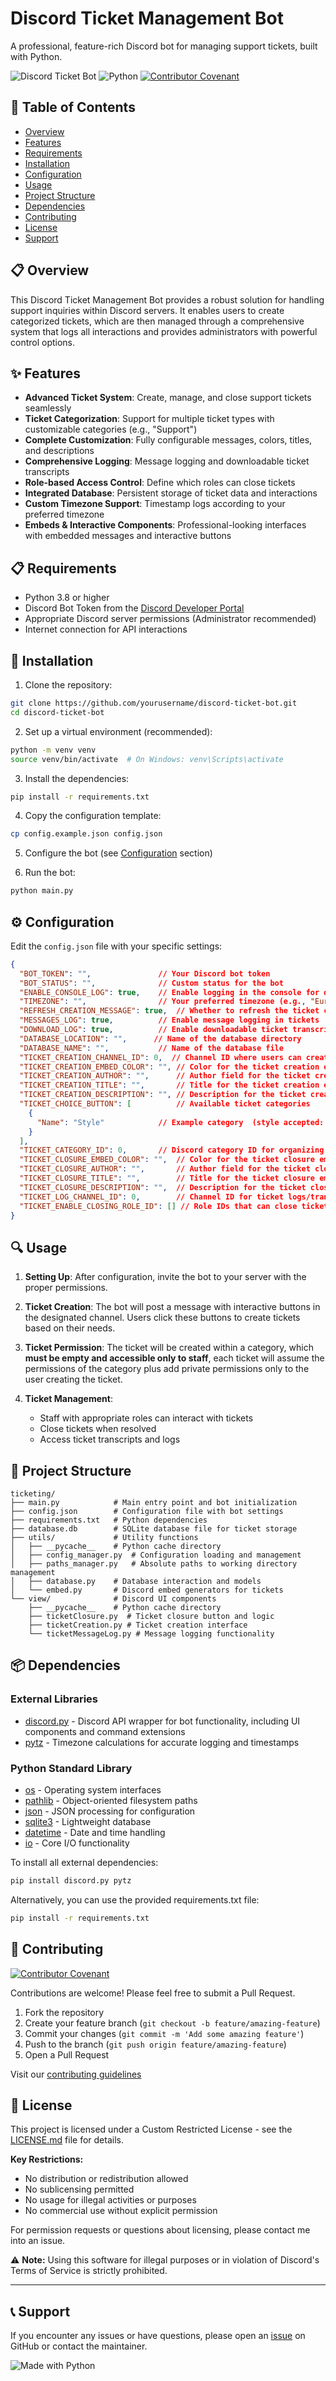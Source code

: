 # Discord Ticket Management Bot

A professional, feature-rich Discord bot for managing support tickets, built with Python.

![Discord Ticket Bot](https://img.shields.io/badge/Discord-Ticket%20Bot-7289DA?style=for-the-badge&logo=discord&logoColor=white)
![Python](https://img.shields.io/badge/Python-3.8+-3776AB?style=for-the-badge&logo=python&logoColor=white)
[![Contributor Covenant](https://img.shields.io/badge/Contributor%20Covenant-2.1-4baaaa.svg)](CODE_OF_CONDUCT.md)

## 📑 Table of Contents

- [Overview](#-overview)
- [Features](#-features)
- [Requirements](#-requirements)
- [Installation](#-installation)
- [Configuration](#%EF%B8%8F-configuration)
- [Usage](#-usage)
- [Project Structure](#-project-structure)
- [Dependencies](#-dependencies)
- [Contributing](#-contributing)
- [License](#-license)
- [Support](#-support)

## 📋 Overview

This Discord Ticket Management Bot provides a robust solution for handling support inquiries within Discord servers. It enables users to create categorized tickets, which are then managed through a comprehensive system that logs all interactions and provides administrators with powerful control options.

## ✨ Features

- **Advanced Ticket System**: Create, manage, and close support tickets seamlessly
- **Ticket Categorization**: Support for multiple ticket types with customizable categories (e.g., "Support")
- **Complete Customization**: Fully configurable messages, colors, titles, and descriptions
- **Comprehensive Logging**: Message logging and downloadable ticket transcripts
- **Role-based Access Control**: Define which roles can close tickets
- **Integrated Database**: Persistent storage of ticket data and interactions
- **Custom Timezone Support**: Timestamp logs according to your preferred timezone
- **Embeds & Interactive Components**: Professional-looking interfaces with embedded messages and interactive buttons

## 📋 Requirements

- Python 3.8 or higher
- Discord Bot Token from the [Discord Developer Portal](https://discord.com/developers/applications)
- Appropriate Discord server permissions (Administrator recommended)
- Internet connection for API interactions

## 🚀 Installation

1. Clone the repository:
```bash
git clone https://github.com/yourusername/discord-ticket-bot.git
cd discord-ticket-bot
```

2. Set up a virtual environment (recommended):
```bash
python -m venv venv
source venv/bin/activate  # On Windows: venv\Scripts\activate
```

3. Install the dependencies:
```bash
pip install -r requirements.txt
```

4. Copy the configuration template:
```bash
cp config.example.json config.json
```

5. Configure the bot (see [Configuration](#configuration) section)

6. Run the bot:
```bash
python main.py
```

## ⚙️ Configuration

Edit the `config.json` file with your specific settings:

```json
{
  "BOT_TOKEN": "",               // Your Discord bot token
  "BOT_STATUS": "",              // Custom status for the bot
  "ENABLE_CONSOLE_LOG": true,    // Enable logging in the console for debugging and informational messages
  "TIMEZONE": "",                // Your preferred timezone (e.g., "Europe/London")
  "REFRESH_CREATION_MESSAGE": true,  // Whether to refresh the ticket creation message on startup
  "MESSAGES_LOG": true,          // Enable message logging in tickets
  "DOWNLOAD_LOG": true,          // Enable downloadable ticket transcripts
  "DATABASE_LOCATION": "",      // Name of the database directory
  "DATABASE_NAME": "",           // Name of the database file
  "TICKET_CREATION_CHANNEL_ID": 0,  // Channel ID where users can create tickets
  "TICKET_CREATION_EMBED_COLOR": "", // Color for the ticket creation embed (HEX) (e.g., 0xffffff)
  "TICKET_CREATION_AUTHOR": "",      // Author field for the ticket creation embed
  "TICKET_CREATION_TITLE": "",       // Title for the ticket creation embed
  "TICKET_CREATION_DESCRIPTION": "", // Description for the ticket creation embed
  "TICKET_CHOICE_BUTTON": [          // Available ticket categories
    {
      "Name": "Style"            // Example category  (style accepted: Primary, Secondary, Success, Danger)
    }
  ],
  "TICKET_CATEGORY_ID": 0,       // Discord category ID for organizing ticket channels
  "TICKET_CLOSURE_EMBED_COLOR": "",  // Color for the ticket closure embed
  "TICKET_CLOSURE_AUTHOR": "",       // Author field for the ticket closure embed
  "TICKET_CLOSURE_TITLE": "",        // Title for the ticket closure embed
  "TICKET_CLOSURE_DESCRIPTION": "",  // Description for the ticket closure embed
  "TICKET_LOG_CHANNEL_ID": 0,        // Channel ID for ticket logs/transcripts
  "TICKET_ENABLE_CLOSING_ROLE_ID": [] // Role IDs that can close tickets (e.g., [1111, 2222])
}
```

## 🔍 Usage

1. **Setting Up**: After configuration, invite the bot to your server with the proper permissions.

2. **Ticket Creation**: The bot will post a message with interactive buttons in the designated channel. Users click these buttons to create tickets based on their needs.

3. **Ticket Permission**: The ticket will be created within a category, which **must be empty and accessible only to staff**, each ticket will assume the permissions of the category plus add private permissions only to the user creating the ticket.

4. **Ticket Management**: 
   - Staff with appropriate roles can interact with tickets
   - Close tickets when resolved
   - Access ticket transcripts and logs

## 📁 Project Structure

```
ticketing/
├── main.py            # Main entry point and bot initialization
├── config.json        # Configuration file with bot settings
├── requirements.txt   # Python dependencies
├── database.db        # SQLite database file for ticket storage
├── utils/             # Utility functions
│   ├── __pycache__    # Python cache directory
│   ├── config_manager.py  # Configuration loading and management
│   ├── paths_manager.py   # Absolute paths to working directory management
│   ├── database.py    # Database interaction and models
│   └── embed.py       # Discord embed generators for tickets
└── view/              # Discord UI components
    ├── __pycache__    # Python cache directory
    ├── ticketClosure.py  # Ticket closure button and logic
    ├── ticketCreation.py # Ticket creation interface
    └── ticketMessageLog.py # Message logging functionality
```

## 📦 Dependencies

### External Libraries
- [discord.py](https://discordpy.readthedocs.io/) - Discord API wrapper for bot functionality, including UI components and command extensions
- [pytz](https://pypi.org/project/pytz/) - Timezone calculations for accurate logging and timestamps

### Python Standard Library
- [os](https://docs.python.org/3/library/os.html) - Operating system interfaces
- [pathlib](https://docs.python.org/3/library/pathlib.html) - Object-oriented filesystem paths
- [json](https://docs.python.org/3/library/json.html) - JSON processing for configuration
- [sqlite3](https://docs.python.org/3/library/sqlite3.html) - Lightweight database
- [datetime](https://docs.python.org/3/library/datetime.html) - Date and time handling
- [io](https://docs.python.org/3/library/io.html) - Core I/O functionality

To install all external dependencies:
```bash
pip install discord.py pytz
```

Alternatively, you can use the provided requirements.txt file:
```bash
pip install -r requirements.txt
```

## 🤝 Contributing

[![Contributor Covenant](https://img.shields.io/badge/Contributor%20Covenant-2.1-4baaaa.svg)](CODE_OF_CONDUCT.md)

Contributions are welcome! Please feel free to submit a Pull Request.

1. Fork the repository
2. Create your feature branch (`git checkout -b feature/amazing-feature`)
3. Commit your changes (`git commit -m 'Add some amazing feature'`)
4. Push to the branch (`git push origin feature/amazing-feature`)
5. Open a Pull Request

Visit our [contributing guidelines](CONTRIBUTING.md)

## 📄 License

This project is licensed under a Custom Restricted License - see the [LICENSE.md](LICENSE.md) file for details.

**Key Restrictions:**
- No distribution or redistribution allowed
- No sublicensing permitted
- No usage for illegal activities or purposes
- No commercial use without explicit permission

For permission requests or questions about licensing, please contact me into an issue.

⚠️ **Note:** Using this software for illegal purposes or in violation of Discord's Terms of Service is strictly prohibited.

---

## 📞 Support

If you encounter any issues or have questions, please open an [issue](https://github.com/K0lin/Discord-Ticketing-Bot/issues) on GitHub or contact the maintainer.

![Made with Python](https://forthebadge.com/images/badges/made-with-python.svg)
